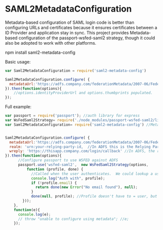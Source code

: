 # SAML2MetadataConfiguration

Metadata-based configuration of SAML login code is better than configuring URLs and certificates because it ensures certificates between a ID Provider and application stay in sync.  This project provides Metadata-based configuration of the passport-wsfed-saml2 strategy, though it could also be adopted to work with other platforms.

npm install saml2-metadata-config

Basic usage:

```js
var Saml2MetadataConfiguration = require('saml2-metadata-config')

Saml2MetadataConfiguration.configure( {
  metadataUrl:'https://adfs.company.com/federationMetadata/2007-06/FederationMetadata.xml'
}).then(function(options){
    //options.identityProviderUrl and options.thumbprints populated.
});
```

Full example:

```js
var passport = require('passport'); //auth library for express
var WsFedSaml2Strategy= require('./node_modules/passport-wsfed-saml2/lib/passport-wsfed-saml2/index').Strategy; //WS-Federation/SAML plugin for passport
var Saml2MetadataConfiguration= require('saml2-metadata-config') //Metadata Config library


Saml2MetadataConfiguration.configure( {
  metadataUrl:'https://adfs.company.com/federationMetadata/2007-06/FederationMetadata.xml',
  realm: 'urn:your-relying-party-id,  //In ADFS this is the Relying Party Identifier - a URL or URN identifying your app
  wreply: 'https://thisapp.company.com/login/callback' //In ADFS, the root of this path (https://thisapp.company.com) must be one of the WS-Federation endpoints
}).then(function(options){
      //Configure passport to use WSFED against ADFS
      passport.use('wsfed-saml2',  new WsFedSaml2Strategy(options,
          function (profile, done) {
            //Called when the user authenticates.  We could lookup a user in DB, etc.  For now, just pass the profile as the user.  
            console.log("Auth with", profile);
            if (!profile.email) {
              return done(new Error("No email found"), null);
            }
            done(null, profile); //Profile doesn't have to = user, but for simplicity we do this here.  done(null,userFromDb) would also be possible
        }));
    },
    function(e){
      console.log(e);
      // throw "unable to configure using metadata"; //e;
    });
```
